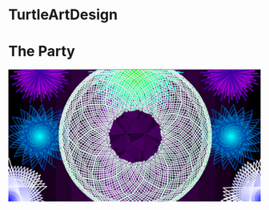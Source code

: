 # TurtleArtDesign
<h1> The Party </h1>
<img src="https://github.com/jlam1490/TurtleArtDesign/blob/master/TheParty.png">
